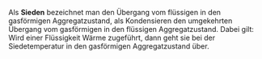 Als **Sieden** bezeichnet man den Übergang vom flüssigen in den gasförmigen Aggregatzustand, als Kondensieren den umgekehrten Übergang vom gasförmigen in den flüssigen Aggregatzustand. Dabei gilt: Wird einer Flüssigkeit Wärme zugeführt, dann geht sie bei der Siedetemperatur in den gasförmigen Aggregatzustand über.